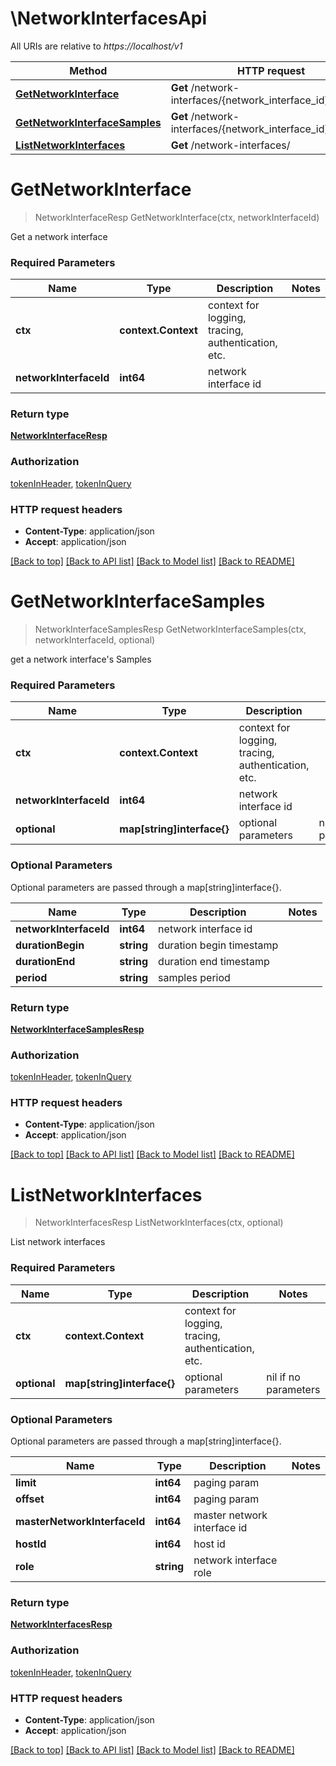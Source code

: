 # \NetworkInterfacesApi

All URIs are relative to *https://localhost/v1*

Method | HTTP request | Description
------------- | ------------- | -------------
[**GetNetworkInterface**](NetworkInterfacesApi.md#GetNetworkInterface) | **Get** /network-interfaces/{network_interface_id} | 
[**GetNetworkInterfaceSamples**](NetworkInterfacesApi.md#GetNetworkInterfaceSamples) | **Get** /network-interfaces/{network_interface_id}/samples | 
[**ListNetworkInterfaces**](NetworkInterfacesApi.md#ListNetworkInterfaces) | **Get** /network-interfaces/ | 


# **GetNetworkInterface**
> NetworkInterfaceResp GetNetworkInterface(ctx, networkInterfaceId)


Get a network interface

### Required Parameters

Name | Type | Description  | Notes
------------- | ------------- | ------------- | -------------
 **ctx** | **context.Context** | context for logging, tracing, authentication, etc.
  **networkInterfaceId** | **int64**| network interface id | 

### Return type

[**NetworkInterfaceResp**](NetworkInterfaceResp.md)

### Authorization

[tokenInHeader](../README.md#tokenInHeader), [tokenInQuery](../README.md#tokenInQuery)

### HTTP request headers

 - **Content-Type**: application/json
 - **Accept**: application/json

[[Back to top]](#) [[Back to API list]](../README.md#documentation-for-api-endpoints) [[Back to Model list]](../README.md#documentation-for-models) [[Back to README]](../README.md)

# **GetNetworkInterfaceSamples**
> NetworkInterfaceSamplesResp GetNetworkInterfaceSamples(ctx, networkInterfaceId, optional)


get a network interface's Samples

### Required Parameters

Name | Type | Description  | Notes
------------- | ------------- | ------------- | -------------
 **ctx** | **context.Context** | context for logging, tracing, authentication, etc.
  **networkInterfaceId** | **int64**| network interface id | 
 **optional** | **map[string]interface{}** | optional parameters | nil if no parameters

### Optional Parameters
Optional parameters are passed through a map[string]interface{}.

Name | Type | Description  | Notes
------------- | ------------- | ------------- | -------------
 **networkInterfaceId** | **int64**| network interface id | 
 **durationBegin** | **string**| duration begin timestamp | 
 **durationEnd** | **string**| duration end timestamp | 
 **period** | **string**| samples period | 

### Return type

[**NetworkInterfaceSamplesResp**](NetworkInterfaceSamplesResp.md)

### Authorization

[tokenInHeader](../README.md#tokenInHeader), [tokenInQuery](../README.md#tokenInQuery)

### HTTP request headers

 - **Content-Type**: application/json
 - **Accept**: application/json

[[Back to top]](#) [[Back to API list]](../README.md#documentation-for-api-endpoints) [[Back to Model list]](../README.md#documentation-for-models) [[Back to README]](../README.md)

# **ListNetworkInterfaces**
> NetworkInterfacesResp ListNetworkInterfaces(ctx, optional)


List network interfaces

### Required Parameters

Name | Type | Description  | Notes
------------- | ------------- | ------------- | -------------
 **ctx** | **context.Context** | context for logging, tracing, authentication, etc.
 **optional** | **map[string]interface{}** | optional parameters | nil if no parameters

### Optional Parameters
Optional parameters are passed through a map[string]interface{}.

Name | Type | Description  | Notes
------------- | ------------- | ------------- | -------------
 **limit** | **int64**| paging param | 
 **offset** | **int64**| paging param | 
 **masterNetworkInterfaceId** | **int64**| master network interface id | 
 **hostId** | **int64**| host id | 
 **role** | **string**| network interface role | 

### Return type

[**NetworkInterfacesResp**](NetworkInterfacesResp.md)

### Authorization

[tokenInHeader](../README.md#tokenInHeader), [tokenInQuery](../README.md#tokenInQuery)

### HTTP request headers

 - **Content-Type**: application/json
 - **Accept**: application/json

[[Back to top]](#) [[Back to API list]](../README.md#documentation-for-api-endpoints) [[Back to Model list]](../README.md#documentation-for-models) [[Back to README]](../README.md)

